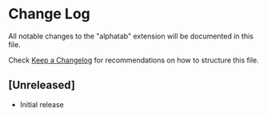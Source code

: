 # Change Log

All notable changes to the "alphatab" extension will be documented in this file.

Check [Keep a Changelog](http://keepachangelog.com/) for recommendations on how to structure this file.

## [Unreleased]

- Initial release